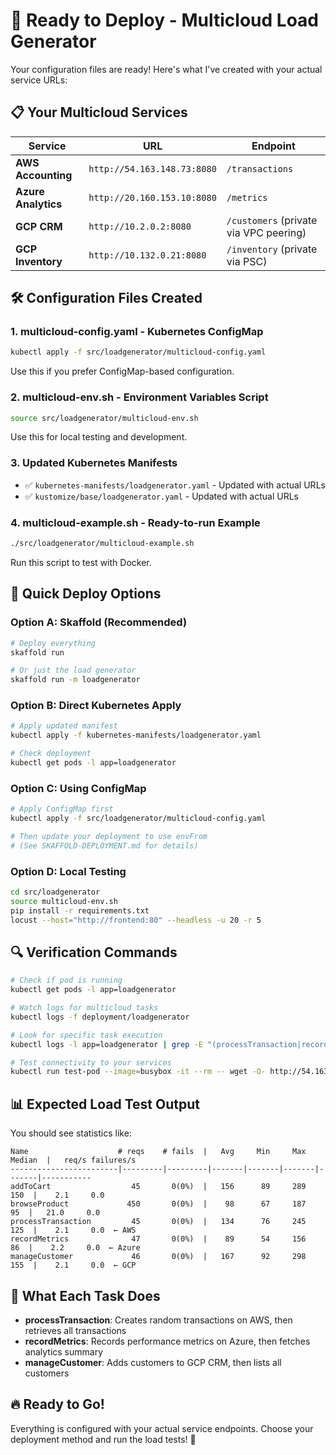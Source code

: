 # 🚀 Ready to Deploy - Multicloud Load Generator

Your configuration files are ready! Here's what I've created with your actual service URLs:

## 📋 Your Multicloud Services

| Service | URL | Endpoint |
|---------|-----|----------|
| **AWS Accounting** | `http://54.163.148.73:8080` | `/transactions` |
| **Azure Analytics** | `http://20.160.153.10:8080` | `/metrics` |
| **GCP CRM** | `http://10.2.0.2:8080` | `/customers` (private via VPC peering) |
| **GCP Inventory** | `http://10.132.0.21:8080` | `/inventory` (private via PSC) |

## 🛠️ Configuration Files Created

### 1. **multicloud-config.yaml** - Kubernetes ConfigMap
```bash
kubectl apply -f src/loadgenerator/multicloud-config.yaml
```
Use this if you prefer ConfigMap-based configuration.

### 2. **multicloud-env.sh** - Environment Variables Script
```bash
source src/loadgenerator/multicloud-env.sh
```
Use this for local testing and development.

### 3. **Updated Kubernetes Manifests**
- ✅ `kubernetes-manifests/loadgenerator.yaml` - Updated with actual URLs
- ✅ `kustomize/base/loadgenerator.yaml` - Updated with actual URLs

### 4. **multicloud-example.sh** - Ready-to-run Example
```bash
./src/loadgenerator/multicloud-example.sh
```
Run this script to test with Docker.

## 🚀 Quick Deploy Options

### Option A: Skaffold (Recommended)
```bash
# Deploy everything
skaffold run

# Or just the load generator
skaffold run -m loadgenerator
```

### Option B: Direct Kubernetes Apply
```bash
# Apply updated manifest
kubectl apply -f kubernetes-manifests/loadgenerator.yaml

# Check deployment
kubectl get pods -l app=loadgenerator
```

### Option C: Using ConfigMap
```bash
# Apply ConfigMap first
kubectl apply -f src/loadgenerator/multicloud-config.yaml

# Then update your deployment to use envFrom
# (See SKAFFOLD-DEPLOYMENT.md for details)
```

### Option D: Local Testing
```bash
cd src/loadgenerator
source multicloud-env.sh
pip install -r requirements.txt
locust --host="http://frontend:80" --headless -u 20 -r 5
```

## 🔍 Verification Commands

```bash
# Check if pod is running
kubectl get pods -l app=loadgenerator

# Watch logs for multicloud tasks
kubectl logs -f deployment/loadgenerator

# Look for specific task execution
kubectl logs -l app=loadgenerator | grep -E "(processTransaction|recordMetrics|manageCustomer)"

# Test connectivity to your services
kubectl run test-pod --image=busybox -it --rm -- wget -O- http://54.163.148.73:8080/transactions
```

## 📊 Expected Load Test Output

You should see statistics like:
```
Name                    # reqs    # fails  |   Avg     Min     Max  Median  |   req/s failures/s
------------------------|---------|---------|-------|-------|-------|-------|-----------
addToCart                  45       0(0%)  |   156      89     289     150  |    2.1     0.0
browseProduct             450       0(0%)  |    98      67     187      95  |   21.0     0.0
processTransaction         45       0(0%)  |   134      76     245     125  |    2.1     0.0  ← AWS
recordMetrics              47       0(0%)  |    89      54     156      86  |    2.2     0.0  ← Azure
manageCustomer             46       0(0%)  |   167      92     298     155  |    2.1     0.0  ← GCP
```

## 🎯 What Each Task Does

- **processTransaction**: Creates random transactions on AWS, then retrieves all transactions
- **recordMetrics**: Records performance metrics on Azure, then fetches analytics summary
- **manageCustomer**: Adds customers to GCP CRM, then lists all customers

## 🔥 Ready to Go!

Everything is configured with your actual service endpoints. Choose your deployment method and run the load tests! 🚀 